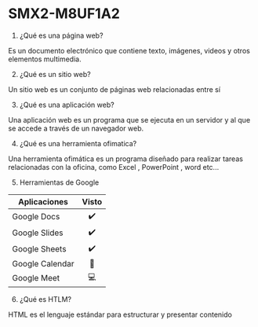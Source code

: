# SMX2-M8UF1A2

1. ¿Qué es una página web?

Es un documento electrónico que contiene texto, imágenes, videos y otros elementos multimedia.

2. ¿Qué es un sitio web?

Un sitio web es un conjunto de páginas web relacionadas entre sí

3. ¿Qué es una aplicación web?

Una aplicación web es un programa que se ejecuta en un servidor y al que se accede a través de un navegador web. 

4. ¿Qué es una herramienta ofimatica?

Una herramienta ofimática es un programa diseñado para realizar tareas relacionadas con la oficina, como Excel , PowerPoint , word etc...

5. Herramientas de Google 

|Aplicaciones |Visto |
|-----------|:---------:|
|Google Docs |:heavy_check_mark:|
|Google Slides |:heavy_check_mark:|
|Google Sheets |:heavy_check_mark:|
|Google Calendar |:calendar:|
|Google Meet |:computer:|

6. ¿Qué es HTLM?

HTML es el lenguaje estándar para estructurar y presentar contenido

<!D0CTYPE html> 
<html lang="en">
<head>







